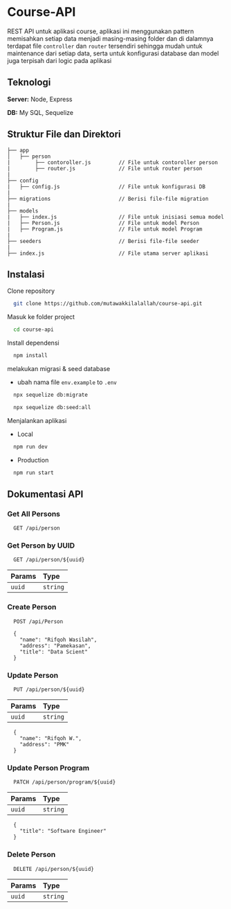 
# Course-API

REST API untuk aplikasi course, aplikasi ini menggunakan pattern memisahkan setiap data menjadi masing-masing folder dan di dalamnya terdapat file `controller` dan `router` tersendiri sehingga mudah untuk maintenance dari setiap data, serta untuk konfigurasi database dan model juga terpisah dari logic pada aplikasi


## Teknologi

**Server:** Node, Express

**DB:** My SQL, Sequelize


## Struktur File dan Direktori

```
├── app
│   ├── person
|        ├── contoroller.js         // File untuk contoroller person
|        ├── router.js              // File untuk router person
|
├── config
|   ├── config.js                   // File untuk konfigurasi DB
|
├── migrations                      // Berisi file-file migration
|
├── models
|   ├── index.js                    // File untuk inisiasi semua model
|   ├── Person.js                   // File untuk model Person
|   ├── Program.js                  // File untuk model Program
|
├── seeders                         // Berisi file-file seeder
|
├── index.js                        // File utama server aplikasi
````



## Instalasi

Clone repository

```bash
  git clone https://github.com/mutawakkilalallah/course-api.git
```

Masuk ke folder project

```bash
  cd course-api
```

Install dependensi

```bash
  npm install
```

melakukan migrasi & seed database

- ubah nama file `env.example` to `.env`

```bash
  npx sequelize db:migrate
```
```bash
  npx sequelize db:seed:all
```

Menjalankan aplikasi

- Local
```bash
  npm run dev
```
- Production

```bash
  npm run start
```


## Dokumentasi API

### Get All Persons

```http
  GET /api/person
```

### Get Person by UUID

```http
  GET /api/person/${uuid}
```

| Params | Type     | 
| :------| :------- |
| `uuid` | `string` | 

### Create Person

```http
  POST /api/Person
```

```http
  {
	"name": "Rifqoh Wasilah",
	"address": "Pamekasan",
	"title": "Data Scient"
  }
```

### Update Person

```http
  PUT /api/person/${uuid}
```

| Params | Type     | 
| :------| :------- |
| `uuid` | `string` | 

```http
  {
	"name": "Rifqoh W.",
	"address": "PMK"
  }
```

### Update Person Program

```http
  PATCH /api/person/program/${uuid}
```

| Params | Type     | 
| :------| :------- |
| `uuid` | `string` | 

```http
  {
	"title": "Software Engineer"
  }
```


### Delete Person

```http
  DELETE /api/person/${uuid}
```

| Params | Type     | 
| :------| :------- |
| `uuid` | `string` | 
